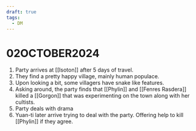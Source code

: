 ```yaml
---
draft: true
tags:
  - DM
---
```


# 02OCTOBER2024

1. Party arrives at [[Isoton]] after 5 days of travel.
2. They find a pretty happy village, mainly human populace. 
3. Upon looking a bit, some villagers have snake like features.
4. Asking around, the party finds that [[Phylin]] and [[Fenres Rasdera]] killed a [[Gorgon]] that was experimenting on the town along with her cultists.
5. Party deals with drama
6. Yuan-ti later arrive trying to deal with the party. Offering help to kill [[Phylin]] if they agree. 